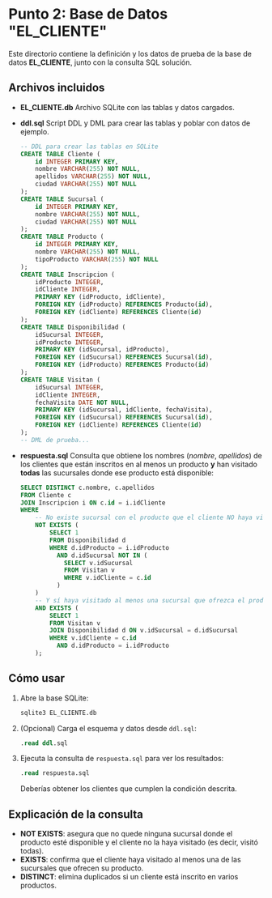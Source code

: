 # Punto 2: Base de Datos "EL_CLIENTE"

Este directorio contiene la definición y los datos de prueba de la base de datos **EL_CLIENTE**, junto con la consulta SQL solución.

## Archivos incluidos

- **EL_CLIENTE.db**
  Archivo SQLite con las tablas y datos cargados.

- **ddl.sql**
  Script DDL y DML para crear las tablas y poblar con datos de ejemplo.

  ```sql
  -- DDL para crear las tablas en SQLite
  CREATE TABLE Cliente (
      id INTEGER PRIMARY KEY,
      nombre VARCHAR(255) NOT NULL,
      apellidos VARCHAR(255) NOT NULL,
      ciudad VARCHAR(255) NOT NULL
  );
  CREATE TABLE Sucursal (
      id INTEGER PRIMARY KEY,
      nombre VARCHAR(255) NOT NULL,
      ciudad VARCHAR(255) NOT NULL
  );
  CREATE TABLE Producto (
      id INTEGER PRIMARY KEY,
      nombre VARCHAR(255) NOT NULL,
      tipoProducto VARCHAR(255) NOT NULL
  );
  CREATE TABLE Inscripcion (
      idProducto INTEGER,
      idCliente INTEGER,
      PRIMARY KEY (idProducto, idCliente),
      FOREIGN KEY (idProducto) REFERENCES Producto(id),
      FOREIGN KEY (idCliente) REFERENCES Cliente(id)
  );
  CREATE TABLE Disponibilidad (
      idSucursal INTEGER,
      idProducto INTEGER,
      PRIMARY KEY (idSucursal, idProducto),
      FOREIGN KEY (idSucursal) REFERENCES Sucursal(id),
      FOREIGN KEY (idProducto) REFERENCES Producto(id)
  );
  CREATE TABLE Visitan (
      idSucursal INTEGER,
      idCliente INTEGER,
      fechaVisita DATE NOT NULL,
      PRIMARY KEY (idSucursal, idCliente, fechaVisita),
      FOREIGN KEY (idSucursal) REFERENCES Sucursal(id),
      FOREIGN KEY (idCliente) REFERENCES Cliente(id)
  );
  -- DML de prueba...
  ```

- **respuesta.sql**
  Consulta que obtiene los nombres (_nombre_, _apellidos_) de los clientes que están inscritos en al menos un producto **y** han visitado **todas** las sucursales donde ese producto está disponible:

  ```sql
  SELECT DISTINCT c.nombre, c.apellidos
  FROM Cliente c
  JOIN Inscripcion i ON c.id = i.idCliente
  WHERE
      -- No existe sucursal con el producto que el cliente NO haya visitado
      NOT EXISTS (
          SELECT 1
          FROM Disponibilidad d
          WHERE d.idProducto = i.idProducto
            AND d.idSucursal NOT IN (
              SELECT v.idSucursal
              FROM Visitan v
              WHERE v.idCliente = c.id
            )
      )
      -- Y sí haya visitado al menos una sucursal que ofrezca el producto
      AND EXISTS (
          SELECT 1
          FROM Visitan v
          JOIN Disponibilidad d ON v.idSucursal = d.idSucursal
          WHERE v.idCliente = c.id
            AND d.idProducto = i.idProducto
      );
  ```

## Cómo usar

1. Abre la base SQLite:

   ```bash
   sqlite3 EL_CLIENTE.db
   ```

2. (Opcional) Carga el esquema y datos desde `ddl.sql`:

   ```sql
   .read ddl.sql
   ```

3. Ejecuta la consulta de `respuesta.sql` para ver los resultados:

   ```sql
   .read respuesta.sql
   ```

   Deberías obtener los clientes que cumplen la condición descrita.

## Explicación de la consulta

- **NOT EXISTS**: asegura que no quede ninguna sucursal donde el producto esté disponible y el cliente no la haya visitado (es decir, visitó todas).
- **EXISTS**: confirma que el cliente haya visitado al menos una de las sucursales que ofrecen su producto.
- **DISTINCT**: elimina duplicados si un cliente está inscrito en varios productos.

